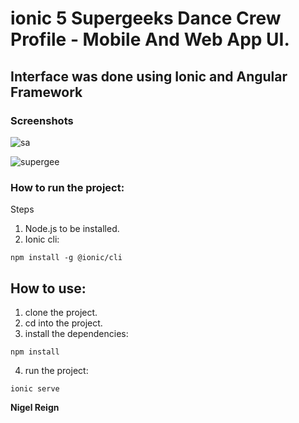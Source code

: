 # ionic 5 Supergeeks Dance Crew Profile - Mobile And Web App UI.

## Interface was done using Ionic and Angular Framework

### Screenshots
![sa](https://user-images.githubusercontent.com/37867005/88813364-1f269a80-d1b9-11ea-962f-bbc3b552d65c.JPG)


![supergee](https://user-images.githubusercontent.com/37867005/87850610-eac9f900-c8f1-11ea-9010-7eae36751406.PNG)

### How to run the project:
Steps
1. Node.js to be installed.
2. Ionic cli:
```
npm install -g @ionic/cli
```

## How to use:
1. clone the project.
2. cd into the project.
3. install the dependencies:
```
npm install
```
4. run the project:
```
ionic serve
```

**Nigel Reign**
